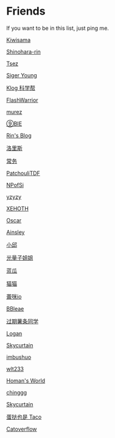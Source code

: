 # Friends
If you want to be in this list, just ping me.


[Kiwisama](https://nyan.kiwi.cat/)  

[Shinohara-rin]() 

[Tsez](https://blog.tse.moe/)

[Siger Young](https://sigeryang.net/)

[Klog 科学帮](https://klog.app/)

[FlashWarrior](https://me.csdn.net/FlashWarrior)

[murez](https://murez.cloud/)

[⑨BIE](https://9bie.org/)

[Rin's Blog](https://blog.rin.moe/)

[洛里斯](https://zoujin.exlb.org/)

[常务](http://kira.moe/)

[PatchouliTDF](https://librarian.mukiyu.moe/)

[NPofSi](https://blog.npofsi.pro/)

[yzyzy](http://blog.yzyzy.uk/)

[XEHOTH](https://xehoth.cc/)

[Oscar](https://oscarliu.tech/)

[Ainsley](https://eainsley.github.io/)

[小邱](https://www.littleqiu.net/)

[光量子姐姐](https://lightquantum.me/)

[蓝瓜](https://melon.blue/)

[猫猫](https://neko.ayaka.moe/)

[蕾咪io](https://www.linux.dog/)

[BBleae]()

[过期薯条同学]()

[Logan](http://blog.masquentin.site/)

[Skycurtain](https://skycurtain.gitee.io/)

[imbushuo](https://imbushuo.net/)

[wlt233](https://tqlwsl.moe/)

[Homan's World](https://gallery.homans.world)

[chinggg](https://chinggg.github.io/)

[Skycurtain](https://skycurtain.github.io/)

[蛋挞也是 Taco](https://lyc.sh/blog/)

[Catoverflow](https://c-j.dev/)
